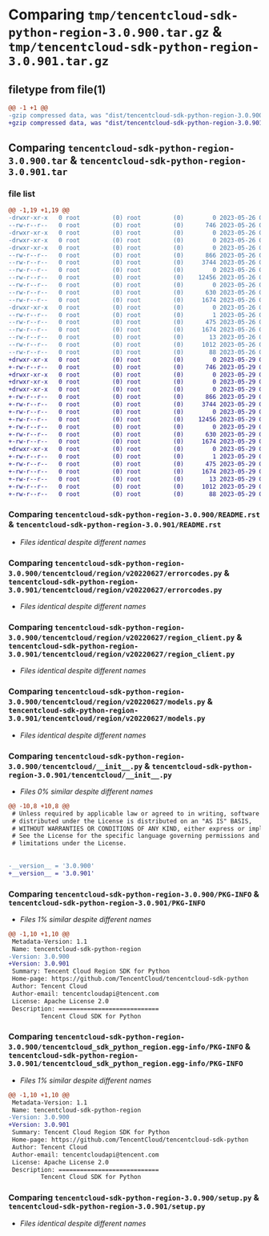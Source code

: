 # Comparing `tmp/tencentcloud-sdk-python-region-3.0.900.tar.gz` & `tmp/tencentcloud-sdk-python-region-3.0.901.tar.gz`

## filetype from file(1)

```diff
@@ -1 +1 @@
-gzip compressed data, was "dist/tencentcloud-sdk-python-region-3.0.900.tar", last modified: Fri May 26 02:25:19 2023, max compression
+gzip compressed data, was "dist/tencentcloud-sdk-python-region-3.0.901.tar", last modified: Mon May 29 02:34:19 2023, max compression
```

## Comparing `tencentcloud-sdk-python-region-3.0.900.tar` & `tencentcloud-sdk-python-region-3.0.901.tar`

### file list

```diff
@@ -1,19 +1,19 @@
-drwxr-xr-x   0 root         (0) root         (0)        0 2023-05-26 02:25:19.000000 tencentcloud-sdk-python-region-3.0.900/
--rw-r--r--   0 root         (0) root         (0)      746 2023-05-26 02:25:19.000000 tencentcloud-sdk-python-region-3.0.900/README.rst
-drwxr-xr-x   0 root         (0) root         (0)        0 2023-05-26 02:25:19.000000 tencentcloud-sdk-python-region-3.0.900/tencentcloud/
-drwxr-xr-x   0 root         (0) root         (0)        0 2023-05-26 02:25:19.000000 tencentcloud-sdk-python-region-3.0.900/tencentcloud/region/
-drwxr-xr-x   0 root         (0) root         (0)        0 2023-05-26 02:25:19.000000 tencentcloud-sdk-python-region-3.0.900/tencentcloud/region/v20220627/
--rw-r--r--   0 root         (0) root         (0)      866 2023-05-26 02:25:19.000000 tencentcloud-sdk-python-region-3.0.900/tencentcloud/region/v20220627/errorcodes.py
--rw-r--r--   0 root         (0) root         (0)     3744 2023-05-26 02:25:19.000000 tencentcloud-sdk-python-region-3.0.900/tencentcloud/region/v20220627/region_client.py
--rw-r--r--   0 root         (0) root         (0)        0 2023-05-26 02:25:19.000000 tencentcloud-sdk-python-region-3.0.900/tencentcloud/region/v20220627/__init__.py
--rw-r--r--   0 root         (0) root         (0)    12456 2023-05-26 02:25:19.000000 tencentcloud-sdk-python-region-3.0.900/tencentcloud/region/v20220627/models.py
--rw-r--r--   0 root         (0) root         (0)        0 2023-05-26 02:25:19.000000 tencentcloud-sdk-python-region-3.0.900/tencentcloud/region/__init__.py
--rw-r--r--   0 root         (0) root         (0)      630 2023-05-26 02:25:19.000000 tencentcloud-sdk-python-region-3.0.900/tencentcloud/__init__.py
--rw-r--r--   0 root         (0) root         (0)     1674 2023-05-26 02:25:19.000000 tencentcloud-sdk-python-region-3.0.900/PKG-INFO
-drwxr-xr-x   0 root         (0) root         (0)        0 2023-05-26 02:25:19.000000 tencentcloud-sdk-python-region-3.0.900/tencentcloud_sdk_python_region.egg-info/
--rw-r--r--   0 root         (0) root         (0)        1 2023-05-26 02:25:19.000000 tencentcloud-sdk-python-region-3.0.900/tencentcloud_sdk_python_region.egg-info/dependency_links.txt
--rw-r--r--   0 root         (0) root         (0)      475 2023-05-26 02:25:19.000000 tencentcloud-sdk-python-region-3.0.900/tencentcloud_sdk_python_region.egg-info/SOURCES.txt
--rw-r--r--   0 root         (0) root         (0)     1674 2023-05-26 02:25:19.000000 tencentcloud-sdk-python-region-3.0.900/tencentcloud_sdk_python_region.egg-info/PKG-INFO
--rw-r--r--   0 root         (0) root         (0)       13 2023-05-26 02:25:19.000000 tencentcloud-sdk-python-region-3.0.900/tencentcloud_sdk_python_region.egg-info/top_level.txt
--rw-r--r--   0 root         (0) root         (0)     1012 2023-05-26 02:25:19.000000 tencentcloud-sdk-python-region-3.0.900/setup.py
--rw-r--r--   0 root         (0) root         (0)       88 2023-05-26 02:25:19.000000 tencentcloud-sdk-python-region-3.0.900/setup.cfg
+drwxr-xr-x   0 root         (0) root         (0)        0 2023-05-29 02:34:19.000000 tencentcloud-sdk-python-region-3.0.901/
+-rw-r--r--   0 root         (0) root         (0)      746 2023-05-29 02:34:19.000000 tencentcloud-sdk-python-region-3.0.901/README.rst
+drwxr-xr-x   0 root         (0) root         (0)        0 2023-05-29 02:34:19.000000 tencentcloud-sdk-python-region-3.0.901/tencentcloud/
+drwxr-xr-x   0 root         (0) root         (0)        0 2023-05-29 02:34:19.000000 tencentcloud-sdk-python-region-3.0.901/tencentcloud/region/
+drwxr-xr-x   0 root         (0) root         (0)        0 2023-05-29 02:34:19.000000 tencentcloud-sdk-python-region-3.0.901/tencentcloud/region/v20220627/
+-rw-r--r--   0 root         (0) root         (0)      866 2023-05-29 02:34:19.000000 tencentcloud-sdk-python-region-3.0.901/tencentcloud/region/v20220627/errorcodes.py
+-rw-r--r--   0 root         (0) root         (0)     3744 2023-05-29 02:34:19.000000 tencentcloud-sdk-python-region-3.0.901/tencentcloud/region/v20220627/region_client.py
+-rw-r--r--   0 root         (0) root         (0)        0 2023-05-29 02:34:19.000000 tencentcloud-sdk-python-region-3.0.901/tencentcloud/region/v20220627/__init__.py
+-rw-r--r--   0 root         (0) root         (0)    12456 2023-05-29 02:34:19.000000 tencentcloud-sdk-python-region-3.0.901/tencentcloud/region/v20220627/models.py
+-rw-r--r--   0 root         (0) root         (0)        0 2023-05-29 02:34:19.000000 tencentcloud-sdk-python-region-3.0.901/tencentcloud/region/__init__.py
+-rw-r--r--   0 root         (0) root         (0)      630 2023-05-29 02:34:19.000000 tencentcloud-sdk-python-region-3.0.901/tencentcloud/__init__.py
+-rw-r--r--   0 root         (0) root         (0)     1674 2023-05-29 02:34:19.000000 tencentcloud-sdk-python-region-3.0.901/PKG-INFO
+drwxr-xr-x   0 root         (0) root         (0)        0 2023-05-29 02:34:19.000000 tencentcloud-sdk-python-region-3.0.901/tencentcloud_sdk_python_region.egg-info/
+-rw-r--r--   0 root         (0) root         (0)        1 2023-05-29 02:34:19.000000 tencentcloud-sdk-python-region-3.0.901/tencentcloud_sdk_python_region.egg-info/dependency_links.txt
+-rw-r--r--   0 root         (0) root         (0)      475 2023-05-29 02:34:19.000000 tencentcloud-sdk-python-region-3.0.901/tencentcloud_sdk_python_region.egg-info/SOURCES.txt
+-rw-r--r--   0 root         (0) root         (0)     1674 2023-05-29 02:34:19.000000 tencentcloud-sdk-python-region-3.0.901/tencentcloud_sdk_python_region.egg-info/PKG-INFO
+-rw-r--r--   0 root         (0) root         (0)       13 2023-05-29 02:34:19.000000 tencentcloud-sdk-python-region-3.0.901/tencentcloud_sdk_python_region.egg-info/top_level.txt
+-rw-r--r--   0 root         (0) root         (0)     1012 2023-05-29 02:34:19.000000 tencentcloud-sdk-python-region-3.0.901/setup.py
+-rw-r--r--   0 root         (0) root         (0)       88 2023-05-29 02:34:19.000000 tencentcloud-sdk-python-region-3.0.901/setup.cfg
```

### Comparing `tencentcloud-sdk-python-region-3.0.900/README.rst` & `tencentcloud-sdk-python-region-3.0.901/README.rst`

 * *Files identical despite different names*

### Comparing `tencentcloud-sdk-python-region-3.0.900/tencentcloud/region/v20220627/errorcodes.py` & `tencentcloud-sdk-python-region-3.0.901/tencentcloud/region/v20220627/errorcodes.py`

 * *Files identical despite different names*

### Comparing `tencentcloud-sdk-python-region-3.0.900/tencentcloud/region/v20220627/region_client.py` & `tencentcloud-sdk-python-region-3.0.901/tencentcloud/region/v20220627/region_client.py`

 * *Files identical despite different names*

### Comparing `tencentcloud-sdk-python-region-3.0.900/tencentcloud/region/v20220627/models.py` & `tencentcloud-sdk-python-region-3.0.901/tencentcloud/region/v20220627/models.py`

 * *Files identical despite different names*

### Comparing `tencentcloud-sdk-python-region-3.0.900/tencentcloud/__init__.py` & `tencentcloud-sdk-python-region-3.0.901/tencentcloud/__init__.py`

 * *Files 0% similar despite different names*

```diff
@@ -10,8 +10,8 @@
 # Unless required by applicable law or agreed to in writing, software
 # distributed under the License is distributed on an "AS IS" BASIS,
 # WITHOUT WARRANTIES OR CONDITIONS OF ANY KIND, either express or implied.
 # See the License for the specific language governing permissions and
 # limitations under the License.
 
 
-__version__ = '3.0.900'
+__version__ = '3.0.901'
```

### Comparing `tencentcloud-sdk-python-region-3.0.900/PKG-INFO` & `tencentcloud-sdk-python-region-3.0.901/PKG-INFO`

 * *Files 1% similar despite different names*

```diff
@@ -1,10 +1,10 @@
 Metadata-Version: 1.1
 Name: tencentcloud-sdk-python-region
-Version: 3.0.900
+Version: 3.0.901
 Summary: Tencent Cloud Region SDK for Python
 Home-page: https://github.com/TencentCloud/tencentcloud-sdk-python
 Author: Tencent Cloud
 Author-email: tencentcloudapi@tencent.com
 License: Apache License 2.0
 Description: ============================
         Tencent Cloud SDK for Python
```

### Comparing `tencentcloud-sdk-python-region-3.0.900/tencentcloud_sdk_python_region.egg-info/PKG-INFO` & `tencentcloud-sdk-python-region-3.0.901/tencentcloud_sdk_python_region.egg-info/PKG-INFO`

 * *Files 1% similar despite different names*

```diff
@@ -1,10 +1,10 @@
 Metadata-Version: 1.1
 Name: tencentcloud-sdk-python-region
-Version: 3.0.900
+Version: 3.0.901
 Summary: Tencent Cloud Region SDK for Python
 Home-page: https://github.com/TencentCloud/tencentcloud-sdk-python
 Author: Tencent Cloud
 Author-email: tencentcloudapi@tencent.com
 License: Apache License 2.0
 Description: ============================
         Tencent Cloud SDK for Python
```

### Comparing `tencentcloud-sdk-python-region-3.0.900/setup.py` & `tencentcloud-sdk-python-region-3.0.901/setup.py`

 * *Files identical despite different names*

